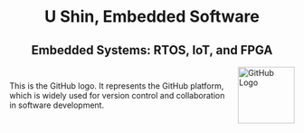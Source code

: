 <h1 align="center"> </h1>

<h1 align="center"> U Shin, Embedded Software</h1>

<h2 align="center">   Embedded Systems: RTOS, IoT, and FPGA</h2>

<div style="display: flex; flex-direction: row-reverse; align-items: center;">
  <img src="https://github.githubassets.com/images/modules/logos_page/GitHub-Mark.png" alt="GitHub Logo" width="100" height="100">
  <p style="margin-right: 10px;">This is the GitHub logo. It represents the GitHub platform, which is widely used for version control and collaboration in software development.</p>
</div>
